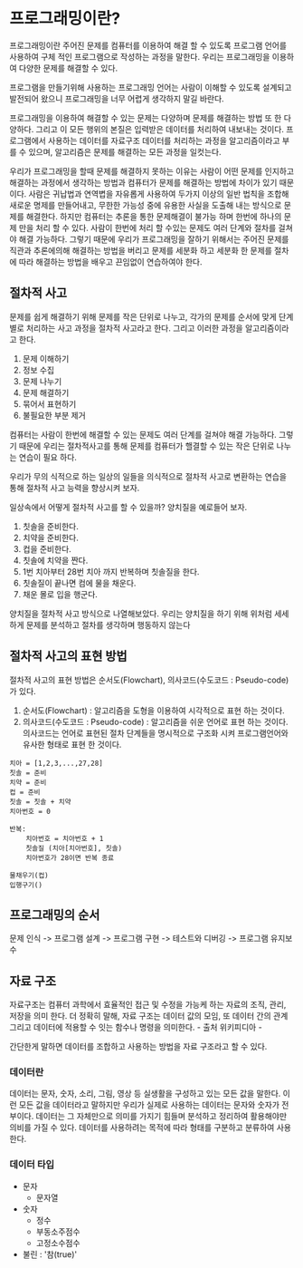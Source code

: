 # 프로그래밍이란?

프로그래밍이란 주어진 문제를 컴퓨터를 이용하여 해결 할 수 있도록 프로그램 언어를 사용하여 구체 적인
프로그램으로 작성하는 과정을 말한다. 우리는 프로그래밍을 이용하여 다양한 문제를 해결할 수 있다.

프로그램을 만들기위해 사용하는 프로그래밍 언어는 사람이 이해할 수 있도록 설계되고 발전되어 왔으니
프로그래밍을 너무 어렵게 생각하지 말길 바란다.

프로그래밍을 이용하여 해결할 수 있는 문제는 다양하며 문제를 해결하는 방법 또 한 다양하다. 그리고 이 
모든 행위의 본질은 입력받은 데이터를 처리하여 내보내는 것이다. 프로그램에서 사용하는 데이터를 자료구조 
데이터를 처리하는 과정을 알고리즘이라고 부를 수 있으며, 알고리즘은 문제를 해결하는 모든 과정을 
일컷는다.

우리가 프로그래밍을 할때 문제를 해결하지 못하는 이유는 사람이 어떤 문제를 인지하고 해결하는 과정에서
생각하는 방법과 컴퓨터가 문제를 해결하는 방법에 차이가 있기 때문이다. 사람은 귀납법과 연역볍을 
자유롭게 사용하여 두가지 이상의 일반 법칙을 조합해 새로운 명제를 만들어내고, 무한한 가능성 중에 유용한
사실을 도출해 내는 방식으로 문제를 해결한다. 하지만 컴퓨터는 추론을 통한 문제해결이 불가능 하며 한번에
하나의 문제 만을 처리 할 수 있다. 사람이 한번에 처리 할 수있는 문제도 여러 단계와 절차를 걸쳐야 해결 
가능하다. 그렇기 때문에 우리가 프로그래밍을 잘하기 위해서는 주어진 문제를 직관과 추론에의해 해결하는 
방법을 버리고 문제를 세분화 하고 세분화 한 문제를 절차에 따라 해결하는 방법을 배우고 끈임없이 
연습하여야 한다.


## 절차적 사고

문제를 쉽게 해결하기 위해 문제를 작은 단위로 나누고, 각가의 문제를 순서에 맞게 단계별로 처리하는 사고
과정을 절차적 사고라고 한다. 그리고 이러한 과정을 알고리즘이라고 한다.

  1. 문제 이해하기
  2. 정보 수집
  3. 문제 나누기
  4. 문제 해결하기
  5. 묶어서 표현하기
  6. 불필요한 부분 제거

컴퓨터는 사람이 한번에 해결할 수 있는 문제도 여러 단계를 걸쳐야 해결 가능하다. 그렇기 때문에 우리는
절차적사고를 통해 문제를 컴퓨터가 핼결할 수 있는 작은 단위로 나누는 연습이 필요 하다.

우리가 무의 식적으로 하는 일상의 일들을 의식적으로 절차적 사고로 변환하는 연습을 통해 절차적 사고 
능력을 향상시켜 보자.

일상속에서 어떻게 절차적 사고를 할 수 있을까? 양치질을 예로들어 보자.

  1. 칫솔을 준비한다.
  2. 치약을 준비한다.
  3. 컵을 준비한다.
  4. 칫솔에 치약을 짠다.
  5. 1번 치아부터 28번 치아 까지 반복하며 칫솔질을 한다.
  6. 칫솔질이 끝나면 컴에 물을 채운다.
  7. 채운 몰로 입을 행군다.

양치질을 절차적 사고 방식으로 나열해보았다. 우리는 양치질을 하기 위해 위처럼 세세하게 문제를 분석하고
절차를 생각하며 행동하지 않는다


## 절차적 사고의 표현 방법

절차적 사고의 표현 방법은 순서도(Flowchart), 의사코드(수도코드 : Pseudo-code)가 있다.

  1. 순서도(Flowchart) : 알고리즘을 도형을 이용하여 시각적으로 표현 하는 것이다.
  2. 의사코드(수도코드 : Pseudo-code) : 알고리즘을 쉬운 언어로 표현 하는 것이다. 의사코드는 
     언어로 표현된 절차 단계들을 명시적으로 구조화 시켜 프로그램언어와 유사한 형태로 표현 한 것이다.

```
치아 = [1,2,3,...,27,28]
칫솔 = 준비
치약 = 준비
컵 = 준비
칫솔 = 칫솔 + 치약
치아번호 = 0

반복:
    치아번호 = 치아번호 + 1
    칫솔질 (치아[치아번호], 칫솔)
    치아번호가 28이면 반복 종료
    
물채우기(컵)
입행구기()
```


## 프로그래밍의 순서

문제 인식 -> 프로그램 설계 -> 프로그램 구현 -> 테스트와 디버깅 -> 프로그램 유지보수

## 자료 구조

자료구조는 컴퓨터 과학에서 효율적인 접근 및 수정을 가능케 하는 자료의 조직, 관리, 저장을 의미 한다.
더 정확히 말해, 자료 구조는 데이터 값의 모임, 또 데이터 간의 관계 그리고 데이터에 적용할 수 잇는
함수나 명령을 의미한다.  - 출처 위키피디아 -

간단한게 말하면 데이터를 조합하고 사용하는 방법을 자료 구조라고 할 수 있다.

### 데이터란
데이터는 문자, 숫자, 소리, 그림, 영상 등 실생활을 구성하고 있는 모든 값을 말한다. 이런 모든 값을
데이터라고 말하지만 우리가 실제로 사용하는 데이터는 문자와 숫자가 전부이다. 데이터는 그 자체만으로
의미를 가지기 힘들며 분석하고 정리하여 활용해야만 의비를 가질 수 있다. 데이터를 사용하려는 목적에 따라
형태를 구분하고 분류하여 사용한다.

### 데이터 타입

  - 문자 
    - 문자열 
  - 숫자
    - 정수
    - 부동소주점수
    - 고정소수점수
  - 불린 : '참(true)' 

